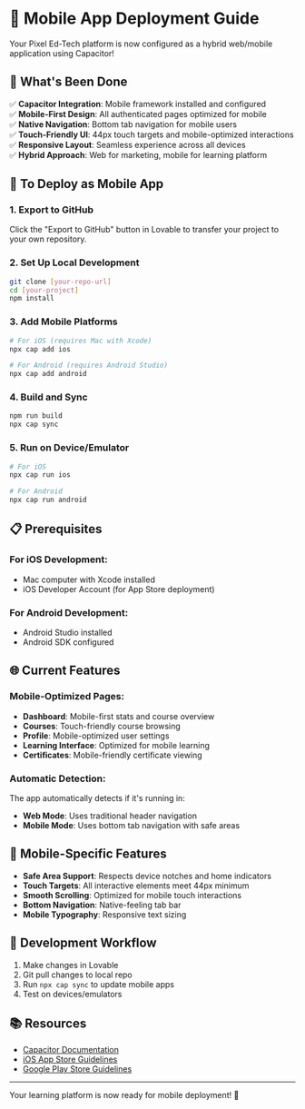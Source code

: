 # 📱 Mobile App Deployment Guide

Your Pixel Ed-Tech platform is now configured as a hybrid web/mobile application using Capacitor! 

## 🎯 What's Been Done

✅ **Capacitor Integration**: Mobile framework installed and configured  
✅ **Mobile-First Design**: All authenticated pages optimized for mobile  
✅ **Native Navigation**: Bottom tab navigation for mobile users  
✅ **Touch-Friendly UI**: 44px touch targets and mobile-optimized interactions  
✅ **Responsive Layout**: Seamless experience across all devices  
✅ **Hybrid Approach**: Web for marketing, mobile for learning platform  

## 🚀 To Deploy as Mobile App

### 1. Export to GitHub
Click the "Export to GitHub" button in Lovable to transfer your project to your own repository.

### 2. Set Up Local Development
```bash
git clone [your-repo-url]
cd [your-project]
npm install
```

### 3. Add Mobile Platforms
```bash
# For iOS (requires Mac with Xcode)
npx cap add ios

# For Android (requires Android Studio)
npx cap add android
```

### 4. Build and Sync
```bash
npm run build
npx cap sync
```

### 5. Run on Device/Emulator
```bash
# For iOS
npx cap run ios

# For Android  
npx cap run android
```

## 📋 Prerequisites

### For iOS Development:
- Mac computer with Xcode installed
- iOS Developer Account (for App Store deployment)

### For Android Development:
- Android Studio installed
- Android SDK configured

## 🌐 Current Features

### Mobile-Optimized Pages:
- **Dashboard**: Mobile-first stats and course overview
- **Courses**: Touch-friendly course browsing
- **Profile**: Mobile-optimized user settings
- **Learning Interface**: Optimized for mobile learning
- **Certificates**: Mobile-friendly certificate viewing

### Automatic Detection:
The app automatically detects if it's running in:
- **Web Mode**: Uses traditional header navigation
- **Mobile Mode**: Uses bottom tab navigation with safe areas

## 📱 Mobile-Specific Features

- **Safe Area Support**: Respects device notches and home indicators
- **Touch Targets**: All interactive elements meet 44px minimum
- **Smooth Scrolling**: Optimized for mobile touch interactions
- **Bottom Navigation**: Native-feeling tab bar
- **Mobile Typography**: Responsive text sizing

## 🔄 Development Workflow

1. Make changes in Lovable
2. Git pull changes to local repo
3. Run `npx cap sync` to update mobile apps
4. Test on devices/emulators

## 📚 Resources

- [Capacitor Documentation](https://capacitorjs.com/docs)
- [iOS App Store Guidelines](https://developer.apple.com/app-store/guidelines/)
- [Google Play Store Guidelines](https://developer.android.com/distribute/best-practices)

---

Your learning platform is now ready for mobile deployment! 🎉